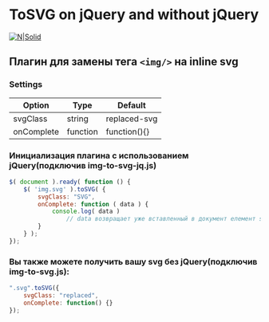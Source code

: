 # ToSVG on jQuery and without jQuery
[![N|Solid](https://www.wysiwygwebbuilder.com/images/SVGImage.jpg)](https://www.w3schools.com/html/html5_svg.asp)

## Плагин для замены тега `<img/>` на inline svg

### Settings

Option | Type | Default 
------ | ---- | ------- 
svgClass | string | replaced-svg 
onComplete | function | function(){} 



### Инициализация плагина с использованием jQuery(подключив img-to-svg-jq.js)

```javascript
$( document ).ready( function () {
    $( 'img.svg' ).toSVG( {
        svgClass: "SVG",
        onComplete: function ( data ) {
            console.log( data )
                // data возвращает уже вставленный в документ елемент svg
        }
    } );
});
```


### Вы также можете получить вашу svg без jQuery(подключив img-to-svg.js):

```javascript
".svg".toSVG({
    svgClass: "replaced",
    onComplete: function() {}
});
```

